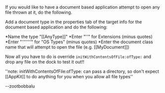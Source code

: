 


If you would like to have a document based application attempt to open any file thrown at it, do the following.

Add a document type in the properties tab of the target info for the document based application and do the following:


*Name the type "[[AnyType]]"
*Enter "''" for Extensions (minus quotes)
*Enter "'''''''" for "OS Types" (minus quotes)
*Enter the document class name that will attempt to open the file (e.g. [[MyDocument]])


Now all you have to do is override <code>initWithContentsOfFile:ofType:</code> and drop any file on the dock to test it out!!

''note: initWithContentsOfFile:ofType: can pass a directory, so don't expect [[AppKit]] to do anything for you when you allow all file types''

--zootbobbalu